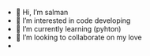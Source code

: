 - 👋 Hi, I’m salman
- 👀 I’m interested in code developing
- 🌱 I’m currently learning (pyhton)
- 💞️ I’m looking to collaborate on my love 
- 

<!---
Salmanpuni/Salmanpuni is a ✨ special ✨ repository because its `README.md` (this file) appears on your GitHub profile.
You can click the Preview link to take a look at your changes.
--->

